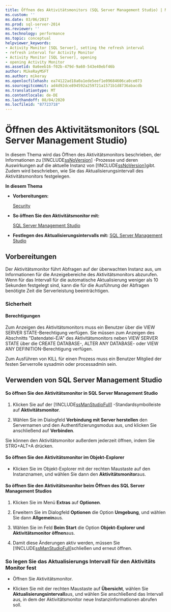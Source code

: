 ```yaml
---
title: Öffnen des Aktivitätsmonitors (SQL Server Management Studio) | Microsoft-Dokumentation
ms.custom: ''
ms.date: 03/06/2017
ms.prod: sql-server-2014
ms.reviewer: ''
ms.technology: performance
ms.topic: conceptual
helpviewer_keywords:
- Activity Monitor [SQL Server], setting the refresh interval
- refresh interval for Activity Monitor
- Activity Monitor [SQL Server], opening
- opening Activity Monitor
ms.assetid: 0a6eeb16-f02b-479d-9a60-543e40ebf46b
author: MikeRayMSFT
ms.author: mikeray
ms.openlocfilehash: ea74122ad18a0a1ede5eef1e09684606ca0ce073
ms.sourcegitcommit: ad4d92dce894592a259721a1571b1d8736abacdb
ms.translationtype: MT
ms.contentlocale: de-DE
ms.lasthandoff: 08/04/2020
ms.locfileid: "87723718"
---
```

# <a name="open-activity-monitor-sql-server-management-studio"></a>Öffnen des Aktivitätsmonitors (SQL Server Management Studio)
  In diesem Thema wird das Öffnen des Aktivitätsmonitors beschrieben, der Informationen zu [!INCLUDE[ssNoVersion](../../includes/ssnoversion-md.md)] -Prozesse und deren Auswirkungen auf die aktuelle Instanz von [!INCLUDE[ssNoVersion](../../includes/ssnoversion-md.md)]gibt. Zudem wird beschrieben, wie Sie das Aktualisierungsintervall des Aktivitätsmonitors festgelegen.  
  
 **In diesem Thema**  
  
-   **Vorbereitungen:**  
  
     [Security](#Security)  
  
-   **So öffnen Sie den Aktivitätsmonitor mit:**  
  
     [SQL Server Management Studio](#SSMSProcedure)  
  
-   **Festlegen des Aktualisierungsintervalls mit:**  [SQL Server Management Studio](#Refresh)  
  
##  <a name="before-you-begin"></a><a name="BeforeYouBegin"></a> Vorbereitungen  
 Der Aktivitätsmonitor führt Abfragen auf der überwachten Instanz aus, um Informationen für die Anzeigebereiche des Aktivitätsmonitors abzurufen. Wenn für das Intervall für die automatische Aktualisierung weniger als 10 Sekunden festgelegt sind, kann die für die Ausführung der Abfragen benötigte Zeit die Serverleistung beeinträchtigen.  
  
###  <a name="security"></a><a name="Security"></a> Sicherheit  
  
####  <a name="permissions"></a><a name="Permissions"></a> Berechtigungen  
 Zum Anzeigen des Aktivitätsmonitors muss ein Benutzer über die VIEW SERVER STATE-Berechtigung verfügen. Sie müssen zum Anzeigen des Abschnitts "Datendatei-E/A" des Aktivitätsmonitors neben VIEW SERVER STATE über die CREATE DATABASE-, ALTER ANY DATABASE- oder VIEW ANY DEFINITION-Berechtigung verfügen.  
  
 Zum Ausführen von KILL für einen Prozess muss ein Benutzer Mitglied der festen Serverrolle sysadmin oder processadmin sein.  
  
##  <a name="using-sql-server-management-studio"></a><a name="SSMSProcedure"></a> Verwenden von SQL Server Management Studio  
  
#### <a name="to-open-activity-monitor-in-sql-server-management-studio"></a>So öffnen Sie den Aktivitätsmonitor in SQL Server Management Studio  
  
1.  Klicken Sie auf der [!INCLUDE[ssManStudioFull](../../includes/ssmanstudiofull-md.md)] -Standardsymbolleiste auf **Aktivitätsmonitor**.  
  
2.  Wählen Sie im Dialogfeld **Verbindung mit Server herstellen** den Servernamen und den Authentifizierungsmodus aus, und klicken Sie anschließend auf **Verbinden**.  
  
 Sie können den Aktivitätsmonitor außerdem jederzeit öffnen, indem Sie STRG+ALT+A drücken.  
  
#### <a name="to-open-activity-monitor-in-object-explorer"></a>So öffnen Sie den Aktivitätsmonitor im Objekt-Explorer  
  
-   Klicken Sie im Objekt-Explorer mit der rechten Maustaste auf den Instanznamen, und wählen Sie dann den **Aktivitätsmonitor**aus.  
  
#### <a name="to-open-activity-monitor-when-opening-sql-server-management-studio"></a>So öffnen Sie den Aktivitätsmonitor beim Öffnen des SQL Server Management Studios  
  
1.  Klicken Sie im Menü **Extras** auf **Optionen**.  
  
2.  Erweitern Sie im Dialogfeld **Optionen** die Option **Umgebung**, und wählen Sie dann **Allgemein**aus.  
  
3.  Wählen Sie im Feld **Beim Start** die Option **Objekt-Explorer und Aktivitätsmonitor öffnen**aus.  
  
4.  Damit diese Änderungen aktiv werden, müssen Sie [!INCLUDE[ssManStudioFull](../../includes/ssmanstudiofull-md.md)]schließen und erneut öffnen.  
  
###  <a name="to-set-the-activity-monitor-refresh-interval"></a><a name="Refresh"></a>So legen Sie das Aktualisierungs Intervall für den Aktivitäts Monitor fest  
  
-   Öffnen Sie Aktivitätsmonitor.  
  
-   Klicken Sie mit der rechten Maustaste auf **Übersicht**, wählen Sie **Aktualisierungsintervall**aus, und wählen Sie anschließend das Intervall aus, in dem der Aktivitätsmonitor neue Instanzinformationen abrufen soll.  
  
  
